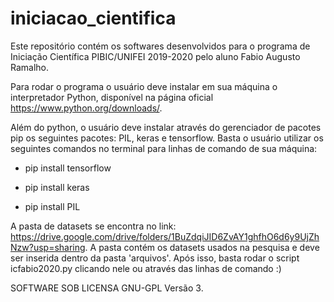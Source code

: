 # iniciacao_cientifica

Este repositório contém os softwares desenvolvidos para o programa de 
Iniciação Científica PIBIC/UNIFEI 2019-2020 pelo aluno Fabio Augusto Ramalho.

Para rodar o programa o usuário deve instalar em sua máquina o interpretador Python,
disponível na página oficial https://www.python.org/downloads/.

Além do python, o usuário deve instalar através do gerenciador de pacotes pip
os seguintes pacotes: PIL, keras e tensorflow.
Basta o usuário utilizar os seguintes comandos 
no terminal para linhas de comando de sua máquina:
- pip install tensorflow

- pip install keras

- pip install PIL


A pasta de datasets se encontra no link: 
https://drive.google.com/drive/folders/1BuZdqiJID6ZvAY1ghfhO6d6y9UjZhNzw?usp=sharing.
A pasta contém os datasets usados na pesquisa e deve ser inserida dentro da pasta 'arquivos'. 
Após isso, basta rodar o script icfabio2020.py clicando nele ou através das linhas de comando :)

SOFTWARE SOB LICENSA GNU-GPL Versão 3.
